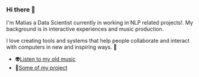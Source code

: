 ### Hi there 👋

I'm  Matias a Data Scientist currently in working in NLP related projects!.
My background is in interactive experiences and music production. 

I love creating tools and systems that help people collaborate and interact with computers in new and inspiring ways. 🤖

- 👽[Listen to my old music](https://soundcloud.com/polybius_fm) 
- 🚀[Some of my project](https://tdaxis.github.io/)
<!--
**Matmac945/Matmac945** is a ✨ _special_ ✨ repository because its `README.md` (this file) appears on your GitHub profile.

Here are some ideas to get you started:

- 🔭 I’m currently working on ...
- 🌱 I’m currently learning ...
- 👯 I’m looking to collaborate on ...
- 🤔 I’m looking for help with ...
- 💬 Ask me about ...
- 📫 How to reach me: ...
- 😄 Pronouns: ...
- ⚡ Fun fact: ...
-->
